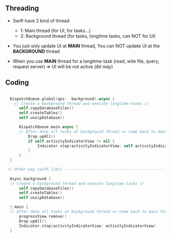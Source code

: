 ## Threading

- Swift have 2 kind of thread
  - 1: Main thread (for UI, for tasks...)
  - 2: Background thread (for tasks, longtime tasks, can NOT for UI)
  
- You just only update UI at **MAIN** thread, You can NOT update UI at the **BACKGROUND** thread

- When you use **MAIN** thread for a longtime-task (read, wite file, query, request server) => UI will be not active (đơ máy)

## Coding
```swift

  DispatchQueue.global(qos: .background).async {
    // Create a background thread and execute longtime-tasks // 
      self.copyDatabaseFiles()
      self.createTables()
      self.unzipDatabase()

      DispatchQueue.main.async {
      // After done all tasks at background thread => come back to main thread
          Drop.upAll()
          if self.activityIndicatorView != nil {
              Indicator.stop(activityIndicatorView: self.activityIndicatorView!)
          }
      }
  }

 // Other way (with libs) ----------------------------------------------------
      
  Async.background {
  // Create a background thread and execute longtime-tasks // 
      self.copyDatabaseFiles()
      self.createTables()
      self.unzipDatabase()

  }.main {
  // After done all tasks at background thread => come back to main thread
      progressView.remove()
      Drop.upAll()
      Indicator.stop(activityIndicatorView: activityIndicatorView)
  }

```

